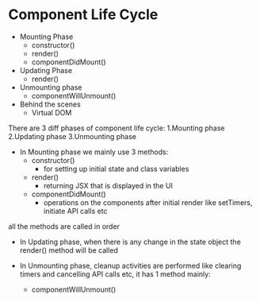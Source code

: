 # Component Life Cycle

- Mounting Phase
  - constructor()
  - render()
  - componentDidMount()
- Updating Phase
  - render()
- Unmounting phase
  - componentWillUnmount()
- Behind the scenes
  - Virtual DOM


There are 3 diff phases of component life cycle:
1.Mounting phase
2.Updating phase 
3.Unmounting phase

* In Mounting phase we mainly use 3 methods:
  - constructor()		    
    - for setting up initial state and class variables
  - render()		          
    - returning JSX that is displayed in the UI
  - componentDidMount()	
    - operations on the components after initial render like setTimers, initiate API calls etc

all the methods are called in order

* In Updating phase, when there is any change in the state object the render() method will be called

* In Unmounting phase, cleanup activities are performed like clearing timers and cancelling API calls etc, it has 1 method mainly:
  - componentWillUnmount()
